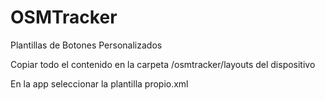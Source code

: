 # OSMTracker
Plantillas de Botones Personalizados

Copiar todo el contenido en la carpeta /osmtracker/layouts del dispositivo

En la app seleccionar la plantilla propio.xml


